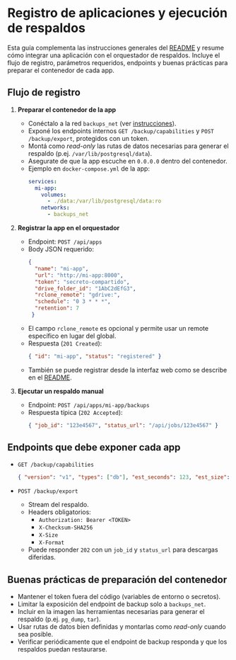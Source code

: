 # Registro de aplicaciones y ejecución de respaldos

Esta guía complementa las instrucciones generales del
[README](../README.md) y resume cómo integrar una aplicación con el
orquestador de respaldos. Incluye el flujo de registro, parámetros
requeridos, endpoints y buenas prácticas para preparar el contenedor de
cada app.

## Flujo de registro

1. **Preparar el contenedor de la app**
   - Conéctalo a la red `backups_net` (ver
     [instrucciones](../README.md#11-conectar-una-app-existente-a-backups_net)).
   - Exponé los endpoints internos `GET /backup/capabilities` y
     `POST /backup/export`, protegidos con un token.
   - Montá como _read-only_ las rutas de datos necesarias para generar el
     respaldo (p.ej. `/var/lib/postgresql/data`).
   - Asegurate de que la app escuche en `0.0.0.0` dentro del contenedor.
   - Ejemplo en `docker-compose.yml` de la app:
     ```yaml
     services:
       mi-app:
         volumes:
           - ./data:/var/lib/postgresql/data:ro
         networks:
           - backups_net
     ```

2. **Registrar la app en el orquestador**
   - Endpoint: `POST /api/apps`
   - Body JSON requerido:
     ```json
     {
       "name": "mi-app",
       "url": "http://mi-app:8000",
       "token": "secreto-compartido",
       "drive_folder_id": "1AbC2dEfG3",
       "rclone_remote": "gdrive:",
       "schedule": "0 3 * * *",
       "retention": 7
      }
      ```
    - El campo `rclone_remote` es opcional y permite usar un remote específico en lugar del global.
    - Respuesta (`201 Created`):
      ```json
      { "id": "mi-app", "status": "registered" }
      ```
   - También se puede registrar desde la interfaz web como se describe en el
     [README](../README.md#7-registrar-una-app-en-la-ui).

3. **Ejecutar un respaldo manual**
   - Endpoint: `POST /api/apps/mi-app/backups`
   - Respuesta típica (`202 Accepted`):
     ```json
     { "job_id": "123e4567", "status_url": "/api/jobs/123e4567" }
     ```

## Endpoints que debe exponer cada app

- `GET /backup/capabilities`
  ```json
  { "version": "v1", "types": ["db"], "est_seconds": 123, "est_size": 104857600 }
  ```

- `POST /backup/export`
  - Stream del respaldo.
  - Headers obligatorios:
    - `Authorization: Bearer <TOKEN>`
    - `X-Checksum-SHA256`
    - `X-Size`
    - `X-Format`
  - Puede responder `202` con un `job_id` y `status_url` para descargas
    diferidas.

## Buenas prácticas de preparación del contenedor

- Mantener el token fuera del código (variables de entorno o secretos).
- Limitar la exposición del endpoint de backup solo a `backups_net`.
- Incluir en la imagen las herramientas necesarias para generar el respaldo
  (p.ej. `pg_dump`, `tar`).
- Usar rutas de datos bien definidas y montarlas como _read-only_ cuando sea
  posible.
- Verificar periódicamente que el endpoint de backup responda y que los
  respaldos puedan restaurarse.
